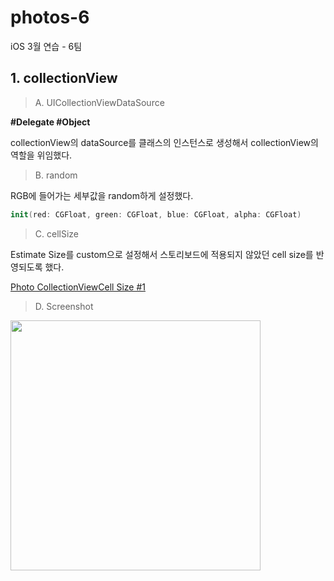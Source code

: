 # photos-6
iOS 3월 연습 - 6팀



## 1. collectionView

> A. UICollectionViewDataSource

**\#Delegate \#Object**

collectionView의 dataSource를 클래스의 인스턴스로 생성해서 collectionView의 역할을 위임했다.

> B. random

RGB에 들어가는 세부값을 random하게 설정했다.

```swift
init(red: CGFloat, green: CGFloat, blue: CGFloat, alpha: CGFloat)
```

> C. cellSize

Estimate Size를 custom으로 설정해서 스토리보드에 적용되지 않았던 cell size를 반영되도록 했다.

[Photo CollectionViewCell Size #1](https://github.com/codesquad-memeber-2020/photos-6/issues/1)

> D. Screenshot

<img src="https://github.com/codesquad-memeber-2020/photos-6/tree/dev/screenshots/collectionView-1.png" width="400px">

